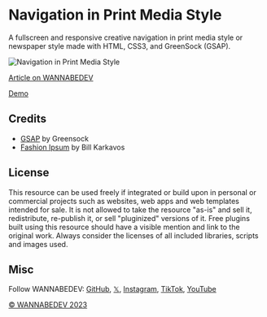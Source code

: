 # Navigation in Print Media Style

A fullscreen and responsive creative navigation in print media style or newspaper style made with HTML, CSS3, and GreenSock (GSAP).

![Navigation in Print Media Style](/assets/img/navigation-in-print-media-style.png)

[Article on WANNABEDEV](https://wannabedev.io/tutorials/navigation-in-print-media-style)

[Demo](https://wannabedev.io/_posts/navigation-in-print-media-style/demo/index.html)

## Credits
- [GSAP](https://greensock.com/) by Greensock
- [Fashion Ipsum](https://fashionipsum.com/) by Bill Karkavos

## License
This resource can be used freely if integrated or build upon in personal or commercial projects such as websites, web apps and web templates intended for sale. It is not allowed to take the resource "as-is" and sell it, redistribute, re-publish it, or sell "pluginized" versions of it. Free plugins built using this resource should have a visible mention and link to the original work. Always consider the licenses of all included libraries, scripts and images used.

## Misc

Follow WANNABEDEV: [GitHub](https://github.com/wannabedevio), [𝕏](https://twitter.com/wannabedev_io), [Instagram](https://www.instagram.com/wannabedev.io/), [TikTok](https://www.tiktok.com/@wannabedev.io), [YouTube](https://www.youtube.com/@wannabedev-io) 

[© WANNABEDEV 2023](https://wannabedev.io)